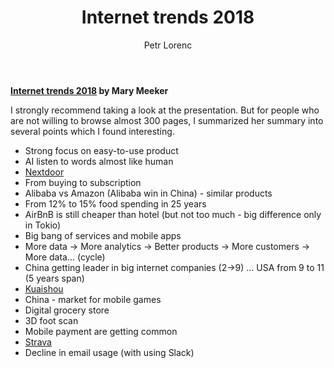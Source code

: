 ﻿---
layout: post
title: Internet trends 2018
description: Summary of summary of internet trends 2018 
author: Petr Lorenc
comments: true
---

**<a href="http://www.kpcb.com/internet-trends">Internet trends 2018</a>
by Mary Meeker**

I strongly recommend taking a look at the presentation. But for people who are not willing to browse almost 300 pages, I summarized her summary into several points which I found interesting.

 * Strong focus on easy-to-use product
 * AI listen to words almost like human
 * <a href="https://nextdoor.com/">Nextdoor</a>
 * From buying to subscription
 * Alibaba vs Amazon (Alibaba win in China) - similar products
 * From 12% to 15% food spending in 25 years
 * AirBnB is still cheaper than hotel (but not too much - big difference only in Tokio)
 * Big bang of services and mobile apps
 * More data -> More analytics -> Better products -> More customers -> More data... (cycle)
 * China getting leader in big internet companies (2->9) ... USA from 9 to 11 (5 years span)
 * <a href="https://www.kuaishou.com/">Kuaishou</a>
 * China - market for mobile games
 * Digital grocery store
 * 3D foot scan
 * Mobile payment are getting common
 * <a href="https://www.strava.com/">Strava</a>
 * Decline in email usage (with using Slack)

